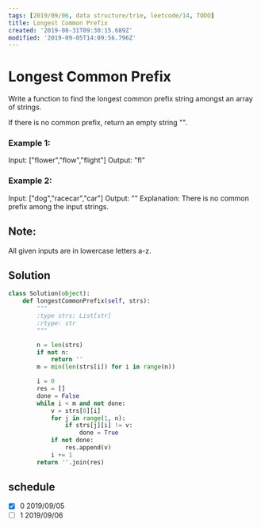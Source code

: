 ```yaml
---
tags: [2019/09/06, data structure/trie, leetcode/14, TODO]
title: Longest Common Prefix
created: '2019-08-31T09:30:15.689Z'
modified: '2019-09-05T14:09:56.796Z'
---
```


# Longest Common Prefix

Write a function to find the longest common prefix string amongst an array of strings.

If there is no common prefix, return an empty string "".

### Example 1:

Input: ["flower","flow","flight"]
Output: "fl"

### Example 2:

Input: ["dog","racecar","car"]
Output: ""
Explanation: There is no common prefix among the input strings.

## Note:

All given inputs are in lowercase letters a-z.

## Solution

```python
class Solution(object):
    def longestCommonPrefix(self, strs):
        """
        :type strs: List[str]
        :rtype: str
        """

        n = len(strs)
        if not n:
            return ''
        m = min(len(strs[i]) for i in range(n))

        i = 0
        res = []
        done = False
        while i < m and not done:
            v = strs[0][i]
            for j in range(1, n):
                if strs[j][i] != v:
                    done = True
            if not done:
                res.append(v)
            i += 1
        return ''.join(res)

```

## schedule

* [x] 0 2019/09/05
* [ ] 1 2019/09/06
